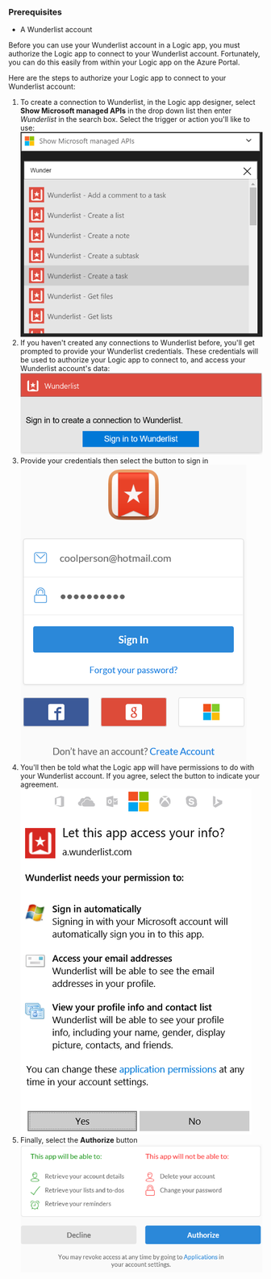 ### Prerequisites
- A Wunderlist account  

Before you can use your Wunderlist account in a Logic app, you must authorize the Logic app to connect to your Wunderlist account. Fortunately, you can do this easily from within your Logic app on the Azure Portal. 

Here are the steps to authorize your Logic app to connect to your Wunderlist account:


1. To create a connection to Wunderlist, in the Logic app designer, select **Show Microsoft managed APIs** in the drop down list then enter *Wunderlist* in the search box. Select the trigger or action you'll like to use:  
  ![](./media/connectors-create-api-wunderlist/wunderlist-0.png)
2. If you haven't created any connections to Wunderlist before, you'll get prompted to provide your Wunderlist credentials. These credentials will be used to authorize your Logic app to connect to, and access your Wunderlist account's data:   
  ![](./media/connectors-create-api-wunderlist/wunderlist-1.png)  
2. Provide your credentials then select the button to sign in  
  ![](./media/connectors-create-api-wunderlist/wunderlist-2.png)  
3. You'll then be told what the Logic app will have permissions to do with your Wunderlist account. If you agree, select the button to indicate your agreement. 
  ![](./media/connectors-create-api-wunderlist/wunderlist-4.png)  
4. Finally, select the **Authorize** button  
  ![](./media/connectors-create-api-wunderlist/wunderlist-5.png)  





